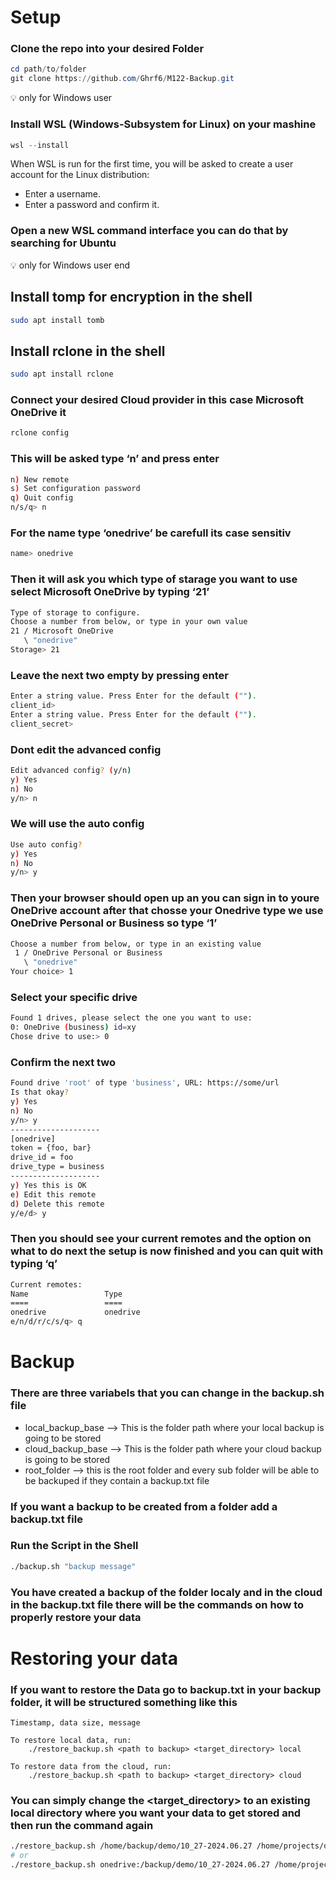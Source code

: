 # Setup

### Clone the repo into your desired Folder

```powershell
cd path/to/folder
git clone https://github.com/Ghrf6/M122-Backup.git
```

💡 only for Windows user

### Install WSL (**Windows-Subsystem for Linux) on your mashine**

```powershell
wsl --install
```

When WSL is run for the first time, you will be asked to create a user account for the Linux distribution:

- Enter a username.
- Enter a password and confirm it.

### Open a new WSL command interface you can do that by searching for Ubuntu

💡 only for Windows user end

## Install tomp for encryption in the shell

```bash
sudo apt install tomb
```

## Install rclone in the shell

```bash
sudo apt install rclone
```

### Connect your desired Cloud provider in this case Microsoft OneDrive it

```bash
rclone config
```

### This will be asked type ‘n’ and press enter

```bash
n) New remote
s) Set configuration password
q) Quit config
n/s/q> n
```

### For the name type ‘onedrive’ be carefull its case sensitiv

```bash
name> onedrive
```

### Then it will ask you which type of starage you want to use select Microsoft OneDrive by typing ‘21’

```bash
Type of storage to configure.
Choose a number from below, or type in your own value
21 / Microsoft OneDrive
   \ "onedrive"
Storage> 21
```

### Leave the next two empty by pressing enter

```bash
Enter a string value. Press Enter for the default ("").
client_id>
Enter a string value. Press Enter for the default ("").
client_secret>
```

### Dont edit the advanced config

```bash
Edit advanced config? (y/n)
y) Yes
n) No
y/n> n
```

### We will use the auto config

```bash
Use auto config?
y) Yes
n) No
y/n> y
```

### Then your browser should open up an you can sign in to youre OneDrive account after that chosse your Onedrive type we use OneDrive Personal or Business so type ‘1’

```bash
Choose a number from below, or type in an existing value
 1 / OneDrive Personal or Business
   \ "onedrive"
Your choice> 1
```

### Select your specific drive

```bash
Found 1 drives, please select the one you want to use:
0: OneDrive (business) id=xy
Chose drive to use:> 0
```

### Confirm the next two

```bash
Found drive 'root' of type 'business', URL: https://some/url
Is that okay?
y) Yes
n) No
y/n> y
--------------------
[onedrive]
token = {foo, bar}
drive_id = foo
drive_type = business
--------------------
y) Yes this is OK
e) Edit this remote
d) Delete this remote
y/e/d> y
```

### Then you should see your current remotes and the option on what to do next the setup is now finished and you can quit with typing ‘q’

```bash
Current remotes:
Name                 Type
====                 ====
onedrive             onedrive
e/n/d/r/c/s/q> q
```

# Backup

### There are three variabels that you can change in the backup.sh file

- local_backup_base —> This is the folder path where your local backup is going to be stored
- cloud_backup_base —> This is the folder path where your cloud backup is going to be stored
- root_folder —> this is the root folder and every sub folder will be able to be backuped if they contain a backup.txt file

### If you want a backup to be created from a folder add a backup.txt file

### Run the Script in the Shell

```bash
./backup.sh "backup message"
```

### You have created a backup of the folder localy and in the cloud in the backup.txt file there will be the commands on how to properly restore your data

# Restoring your data

### If you want to restore the Data go to backup.txt in your backup folder, it will be structured something like this

```
Timestamp, data size, message

To restore local data, run:
	./restore_backup.sh <path to backup> <target_directory> local

To restore data from the cloud, run:
	./restore_backup.sh <path to backup> <target_directory> cloud
```

### You can simply change the <target_directory> to an existing local directory where you want  your data to get stored and then run the command again

```bash
./restore_backup.sh /home/backup/demo/10_27-2024.06.27 /home/projects/demo local
# or
./restore_backup.sh onedrive:/backup/demo/10_27-2024.06.27 /home/projects/demo cloud
```

